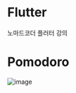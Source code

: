 # Flutter
노마드코더 플러터 강의

# Pomodoro 
![image](https://github.com/jininim/Flutter-EX/assets/91578450/e9fd13b0-3c91-4adc-89b2-b7ae1205cee0)

